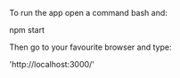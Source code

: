To run the app open a command bash and:

npm start


Then go to your favourite browser and type:

'http://localhost:3000/'
